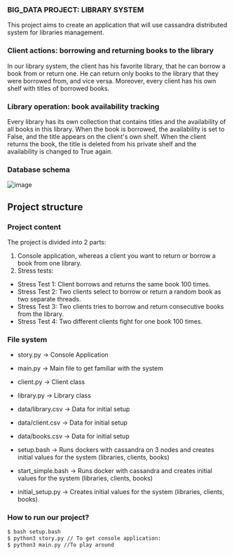 ### BIG_DATA PROJECT: LIBRARY SYSTEM
This project aims to create an application that will use cassandra distributed system for libraries management.

### Client actions: borrowing and returning books to the library
In our library system, the client has his favorite library, that he can borrow a book from or return one. He can return only books to the library that they were borrowed from, and vice versa. Moreover, every client has his own shelf with titles of borrowed books. 

### Library operation: book availability tracking
Every library has its own collection that contains titles and the availability of all books in this library. When the book is borrowed, the availability is set to False, and the title appears on the client's own shelf. When the client returns the book, the title is deleted from his private shelf and the availability is changed to True again.

### Database schema
![image](https://github.com/Batukuju/project-big-data/assets/75094119/63b259f4-a548-4558-95b1-8f11577d0b68)

## Project structure

### Project content
The project is divided into 2 parts:
1. Console application, whereas a client you want to return or borrow a book from one library.
2. Stress tests:
- Stress Test 1: Client borrows and returns the same book 100 times.
- Stress Test 2: Two clients select to borrow or return a random book as two separate threads. 
- Stress Test 3: Two clients tries to borrow and return consecutive books from the library.
- Stress Test 4: Two different clients fight for one book 100 times.


### File system
- story.py -> Console Application
- main.py -> Main file to get familiar with the system
- client.py -> Client class 
- library.py -> Library class 


- data/library.csv -> Data for initial setup
- data/client.csv -> Data for initial setup
- data/books.csv -> Data for initial setup


- setup.bash -> Runs dockers with cassandra on 3 nodes and creates initial values for the system (libraries, clients, books)
- start_simple.bash -> Runs docker with cassandra and creates initial values for the system (libraries, clients, books)
- initial_setup.py -> Creates initial values for the system (libraries, clients, books)

###  How to run our project?
```bash
$ bash setup.bash 
$ python3 story.py // To get console application:
$ python3 main.py //To play around
```
